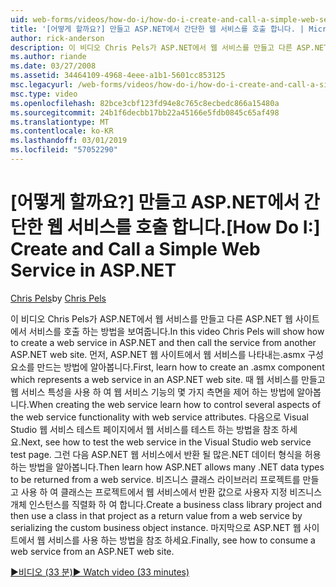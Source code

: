 ```yaml
---
uid: web-forms/videos/how-do-i/how-do-i-create-and-call-a-simple-web-service-in-aspnet
title: '[어떻게 할까요?] 만들고 ASP.NET에서 간단한 웹 서비스를 호출 합니다. | Microsoft Docs'
author: rick-anderson
description: 이 비디오 Chris Pels가 ASP.NET에서 웹 서비스를 만들고 다른 ASP.NET 웹 사이트에서 서비스를 호출 하는 방법을 보여줍니다. 먼저, 만드는 방법 알아보기...
ms.author: riande
ms.date: 03/27/2008
ms.assetid: 34464109-4968-4eee-a1b1-5601cc853125
msc.legacyurl: /web-forms/videos/how-do-i/how-do-i-create-and-call-a-simple-web-service-in-aspnet
msc.type: video
ms.openlocfilehash: 82bce3cbf123fd94e8c765c8ecbedc866a15480a
ms.sourcegitcommit: 24b1f6decbb17bb22a45166e5fdb0845c65af498
ms.translationtype: MT
ms.contentlocale: ko-KR
ms.lasthandoff: 03/01/2019
ms.locfileid: "57052290"
---
```

<a name="how-do-i-create-and-call-a-simple-web-service-in-aspnet"></a><span data-ttu-id="c97b2-104">[어떻게 할까요?] 만들고 ASP.NET에서 간단한 웹 서비스를 호출 합니다.</span><span class="sxs-lookup"><span data-stu-id="c97b2-104">[How Do I:] Create and Call a Simple Web Service in ASP.NET</span></span>
====================
<span data-ttu-id="c97b2-105">[Chris Pels](https://twitter.com/chrispels)</span><span class="sxs-lookup"><span data-stu-id="c97b2-105">by [Chris Pels](https://twitter.com/chrispels)</span></span>

<span data-ttu-id="c97b2-106">이 비디오 Chris Pels가 ASP.NET에서 웹 서비스를 만들고 다른 ASP.NET 웹 사이트에서 서비스를 호출 하는 방법을 보여줍니다.</span><span class="sxs-lookup"><span data-stu-id="c97b2-106">In this video Chris Pels will show how to create a web service in ASP.NET and then call the service from another ASP.NET web site.</span></span> <span data-ttu-id="c97b2-107">먼저, ASP.NET 웹 사이트에서 웹 서비스를 나타내는.asmx 구성 요소를 만드는 방법에 알아봅니다.</span><span class="sxs-lookup"><span data-stu-id="c97b2-107">First, learn how to create an .asmx component which represents a web service in an ASP.NET web site.</span></span> <span data-ttu-id="c97b2-108">때 웹 서비스를 만들고 웹 서비스 특성을 사용 하 여 웹 서비스 기능의 몇 가지 측면을 제어 하는 방법에 알아봅니다.</span><span class="sxs-lookup"><span data-stu-id="c97b2-108">When creating the web service learn how to control several aspects of the web service functionality with web service attributes.</span></span> <span data-ttu-id="c97b2-109">다음으로 Visual Studio 웹 서비스 테스트 페이지에서 웹 서비스를 테스트 하는 방법을 참조 하세요.</span><span class="sxs-lookup"><span data-stu-id="c97b2-109">Next, see how to test the web service in the Visual Studio web service test page.</span></span> <span data-ttu-id="c97b2-110">그런 다음 ASP.NET 웹 서비스에서 반환 될 많은.NET 데이터 형식을 허용 하는 방법을 알아봅니다.</span><span class="sxs-lookup"><span data-stu-id="c97b2-110">Then learn how ASP.NET allows many .NET data types to be returned from a web service.</span></span> <span data-ttu-id="c97b2-111">비즈니스 클래스 라이브러리 프로젝트를 만들고 사용 하 여 클래스는 프로젝트에서 웹 서비스에서 반환 값으로 사용자 지정 비즈니스 개체 인스턴스를 직렬화 하 여 합니다.</span><span class="sxs-lookup"><span data-stu-id="c97b2-111">Create a business class library project and then use a class in that project as a return value from a web service by serializing the custom business object instance.</span></span> <span data-ttu-id="c97b2-112">마지막으로 ASP.NET 웹 사이트에서 웹 서비스를 사용 하는 방법을 참조 하세요.</span><span class="sxs-lookup"><span data-stu-id="c97b2-112">Finally, see how to consume a web service from an ASP.NET web site.</span></span>

[<span data-ttu-id="c97b2-113">&#9654;비디오 (33 분)</span><span class="sxs-lookup"><span data-stu-id="c97b2-113">&#9654; Watch video (33 minutes)</span></span>](https://channel9.msdn.com/Blogs/ASP-NET-Site-Videos/how-do-i-create-and-call-a-simple-web-service-in-aspnet)
